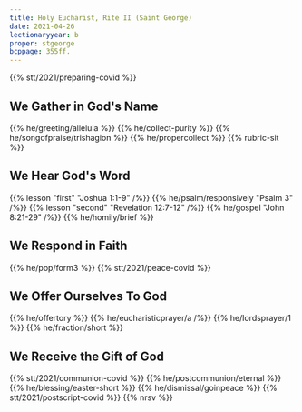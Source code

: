 ```yaml
---
title: Holy Eucharist, Rite II (Saint George)
date: 2021-04-26
lectionaryyear: b
proper: stgeorge
bcppage: 355ff.
---
```

{{% stt/2021/preparing-covid %}}

## We Gather in God's Name
{{% he/greeting/alleluia %}}
{{% he/collect-purity %}}
{{% he/songofpraise/trishagion %}}
{{% he/propercollect %}}
{{% rubric-sit %}}

## We Hear God's Word
{{% lesson "first" "Joshua 1:1-9" /%}}
{{% he/psalm/responsively "Psalm 3" /%}}
{{% lesson "second" "Revelation 12:7-12" /%}}
{{% he/gospel "John 8:21-29" /%}}
{{% he/homily/brief %}}

## We Respond in Faith
{{% he/pop/form3 %}}
{{% stt/2021/peace-covid %}}

## We Offer Ourselves To God
{{% he/offertory %}}
{{% he/eucharisticprayer/a /%}}
{{% he/lordsprayer/1 %}}
{{% he/fraction/short %}}

## We Receive the Gift of God
{{% stt/2021/communion-covid %}}
{{% he/postcommunion/eternal %}}
{{% he/blessing/easter-short %}}
{{% he/dismissal/goinpeace %}}
{{% stt/2021/postscript-covid %}}
{{% nrsv %}}
